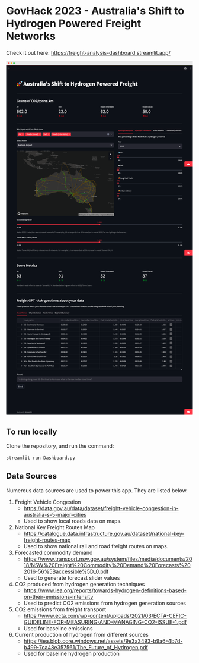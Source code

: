 # GovHack 2023 - Australia's Shift to Hydrogen Powered Freight Networks

Check it out here: https://freight-analysis-dashboard.streamlit.app/

![alt text](app-screenshot.png)

## To run locally

Clone the repository, and run the command:

`streamlit run Dashboard.py`

## Data Sources

Numerous data sources are used to power this app. They are listed below.

1. Freight Vehicle Congestion
   - https://data.gov.au/data/dataset/freight-vehicle-congestion-in-australia-s-5-major-cities
   - Used to show local roads data on maps.
2. National Key Freight Routes Map
   - https://catalogue.data.infrastructure.gov.au/dataset/national-key-freight-routes-map
   - Used to show national rail and road freight routes on maps.
3. Forecasted commodity demand
   - https://www.transport.nsw.gov.au/system/files/media/documents/2018/NSW%20Freight%20Commodity%20Demand%20Forecasts%202016-56%5Baccessible%5D_0.pdf
   - Used to generate forecast slider values
4. CO2 produced from hydrogen generation techniques
   - https://www.iea.org/reports/towards-hydrogen-definitions-based-on-their-emissions-intensity
   - Used to predict CO2 emissions from hydrogen generation sources
5. CO2 emissions from freight transport
   - https://www.ecta.com/wp-content/uploads/2021/03/ECTA-CEFIC-GUIDELINE-FOR-MEASURING-AND-MANAGING-CO2-ISSUE-1.pdf
   - Used for baseline emissions
6. Current production of hydrogen from different sources
   - https://iea.blob.core.windows.net/assets/9e3a3493-b9a6-4b7d-b499-7ca48e357561/The_Future_of_Hydrogen.pdf
   - Used for baseline hydrogen production
